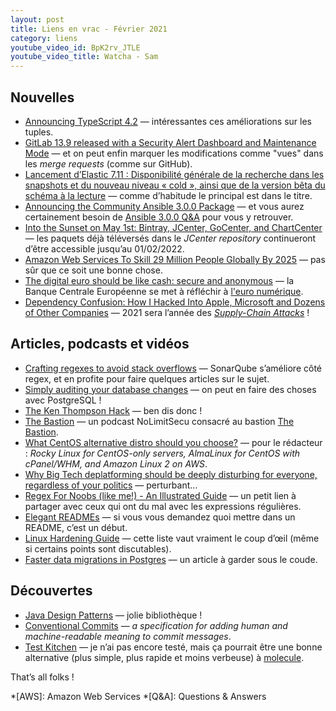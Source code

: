 ```yaml
---
layout: post
title: Liens en vrac - Février 2021
category: liens
youtube_video_id: BpK2rv_JTLE
youtube_video_title: Watcha - Sam
---
```


## Nouvelles

- [Announcing TypeScript 4.2](https://devblogs.microsoft.com/typescript/announcing-typescript-4-2/)
  — intéressantes ces améliorations sur les tuples.
- [GitLab 13.9 released with a Security Alert Dashboard and Maintenance Mode](https://about.gitlab.com/releases/2021/02/22/gitlab-13-9-released/)
  — et on peut enfin marquer les modifications comme "vues" dans les _merge requests_ (comme sur GitHub).
- [Lancement d’Elastic 7.11 : Disponibilité générale de la recherche dans les snapshots et du nouveau niveau « cold », ainsi que de la version bêta du schéma à la lecture](https://www.elastic.co/fr/blog/whats-new-elastic-7-11-0-searchable-snapshots-schema-on-read)
  — comme d’habitude le principal est dans le titre.
- [Announcing the Community Ansible 3.0.0 Package](https://www.ansible.com/blog/announcing-the-community-ansible-3.0.0-package)
  — et vous aurez certainement besoin de [Ansible 3.0.0 Q&A](https://www.ansible.com/blog/ansible-3.0.0-qa) pour vous y
  retrouver.
- [Into the Sunset on May 1st: Bintray, JCenter, GoCenter, and ChartCenter](https://jfrog.com/blog/into-the-sunset-bintray-jcenter-gocenter-and-chartcenter/)
  — les paquets déjà téléversés dans le _JCenter repository_ continueront d’être accessible jusqu’au 01/02/2022.
- [Amazon Web Services To Skill 29 Million People Globally By 2025](https://www.newsgram.com/amazon-web-service-to-skill-29-million-people-globally-by-2025/amp/)
  — pas sûr que ce soit une bonne chose.
- [The digital euro should be like cash: secure and anonymous](https://www.ebicsblog.com/2021/02/the-digital-euro-should-be-like-cash.html)
  — la Banque Centrale Européenne se met à réfléchir
  à [l'euro numérique](https://www.ecb.europa.eu/euro/digital_euro/html/index.fr.html).
- [Dependency Confusion: How I Hacked Into Apple, Microsoft and Dozens of Other Companies](https://medium.com/@alex.birsan/dependency-confusion-4a5d60fec610)
  — 2021 sera l’année des [_Supply-Chain Attacks_](https://en.wikipedia.org/wiki/Supply_chain_attack) !

## Articles, podcasts et vidéos

- [Crafting regexes to avoid stack overflows](https://blog.sonarsource.com/crafting-regexes-to-avoid-stack-overflows)
  — SonarQube s’améliore côté regex, et en profite pour faire quelques articles sur le sujet.
- [Simply auditing your database changes](https://mydbanotebook.org/post/auditing/)
  — on peut en faire des choses avec PostgreSQL !
- [The Ken Thompson Hack](https://wiki.c2.com/?TheKenThompsonHack)
  — ben dis donc !
- [The Bastion](https://www.nolimitsecu.fr/the-bastion/)
  — un podcast NoLimitSecu consacré au bastion [The Bastion](https://github.com/ovh/the-bastion).
- [What CentOS alternative distro should you choose?](https://haydenjames.io/what-centos-alternative-distro-should-you-choose/)
  — pour le rédacteur : _Rocky Linux for CentOS-only servers, AlmaLinux for CentOS with cPanel/WHM, and Amazon Linux 2
  on AWS_.
- [Why Big Tech deplatforming should be deeply disturbing for everyone, regardless of your politics](https://protonmail.com/blog/big-tech-deplatform-antitrust/)
  — perturbant…
- [Regex For Noobs (like me!) - An Illustrated Guide](https://www.janmeppe.com/blog/regex-for-noobs/)
  — un petit lien à partager avec ceux qui ont du mal avec les expressions régulières.
- [Elegant READMEs](https://www.yegor256.com/2019/04/23/elegant-readme.html)
  — si vous vous demandez quoi mettre dans un README, c’est un début.
- [Linux Hardening Guide](https://madaidans-insecurities.github.io/guides/linux-hardening.html)
  — cette liste vaut vraiment le coup d’œil (même si certains points sont discutables).
- [Faster data migrations in Postgres](https://www.citusdata.com/blog/2021/02/20/faster-data-migrations-in-postgres/)
  — un article à garder sous le coude.

## Découvertes

- [Java Design Patterns](https://java-design-patterns.com/patterns/)
  — jolie bibliothèque !
- [Conventional Commits](https://www.conventionalcommits.org/en/v1.0.0/)
  — _a specification for adding human and machine-readable meaning to commit messages_.
- [Test Kitchen](https://kitchen.ci/)
  — je n’ai pas encore testé, mais ça pourrait être une bonne alternative (plus simple, plus rapide et moins verbeuse) à
  [molecule](https://github.com/ansible-community/molecule).

That’s all folks !

<!-- prettier-ignore-start -->
*[AWS]: Amazon Web Services
*[Q&A]: Questions & Answers
<!-- prettier-ignore-end -->
